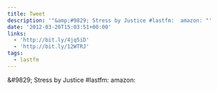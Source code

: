 ```yaml
---
title: Tweet
description: '"&amp;#9829; Stress by Justice #lastfm:  amazon: "'
date: '2012-03-20T15:03:51+00:00'
links:
  - 'http://bit.ly/4jq5iD'
  - 'http://bit.ly/12WTRJ'
tags:
  - lastfm
---
```

&amp;#9829; Stress by Justice #lastfm:  amazon: 
